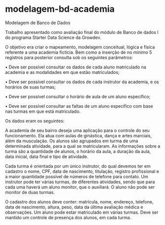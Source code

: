 # modelagem-bd-academia
Modelagem de Banco de Dados

Trabalho apresentado como avaliação final do módulo de Banco de dados I do programa Starter Data Science da Growdev.

O objetivo era criar o mapeamento, modelagem conceitual, lógica e física referente a uma academia ficticia. Bem como a inserção de no mínimo 5 registros para posterior consulta sob os seguintes parâmetros:

• Deve ser possível consultar os dados de cada aluno matriculado na academia e as modalidades em que estão matriculados;

• Deve ser possível consultar os dados de cada instrutor da academia, e os horários de suas turmas;

• Deve ser possível consultar o horário de aula de um aluno específico;

• Deve ser possível consultar as faltas de um aluno específico com base nas turmas em que está matriculado.

Os dados eram os seguintes:

A academia de seu bairro deseja uma aplicação para o controle do seu funcionamento. Ela atua com aulas de ginástica, dança e artes marciais, além da musculação. Os alunos são agrupados em turma de uma determinada atividade, para a qual se matricularam. As informações sobre a turma são a quantidade de alunos, o horário da aula, a duração da aula, data inicial, data final e tipo de atividade.

Cada turma é orientada por um único instrutor, do qual devemos ter em cadastro o nome, CPF, data de nascimento, titulação, registro profissional e a
maior quantidade possível de números de telefone para contato. Um instrutor pode ter várias turmas, de diferentes atividades, sendo que para cada uma haverá um aluno monitor, que o auxiliará. O aluno não pode ser monitor de duas turmas.

O cadastro dos alunos deve conter: matrícula, nome, endereço, telefone, data de nascimento, altura, peso, data da última avaliação médica e
observações. Um aluno pode estar matriculado em várias turmas. Deve ser mantido um controle de presença dos alunos, em cada turma.
